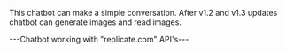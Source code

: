This chatbot can make a simple conversation. After v1.2 and v1.3 updates chatbot can generate images and read images.

---Chatbot working with "replicate.com" API's---
